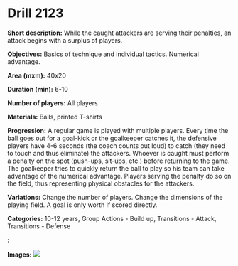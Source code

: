 # Drill 2123

**Short description:**
While the caught attackers are serving their penalties, an attack begins with a surplus of players.

**Objectives:**
Basics of technique and individual tactics. Numerical advantage.

**Area (mxm):**
40x20

**Duration (min):**
6-10

**Number of players:**
All players

**Materials:**
Balls, printed T-shirts

**Progression:**
A regular game is played with multiple players. Every time the ball goes out for a goal-kick or the goalkeeper catches it, the defensive players have 4-6 seconds (the coach counts out loud) to catch (they need to touch and thus eliminate) the attackers. Whoever is caught must perform a penalty on the spot (push-ups, sit-ups, etc.) before returning to the game. The goalkeeper tries to quickly return the ball to play so his team can take advantage of the numerical advantage. Players serving the penalty do so on the field, thus representing physical obstacles for the attackers.

**Variations:**
Change the number of players. Change the dimensions of the playing field. A goal is only worth if scored directly.

**Categories:**
10-12 years, Group Actions - Build up, Transitions - Attack, Transitions - Defense

**:**


**Images:**
![](https://www.coachingfutsal.com/\images\e78ecb90-972e-41fb-bb85-ccced94d775b_300.png)

